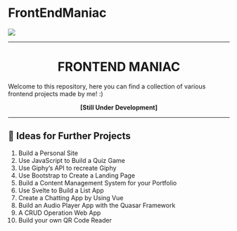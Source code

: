 # FrontEndManiac

<img src="./assets/Frontend Maniac.png"></img>

---

<b><h1 align='center'>FRONTEND MANIAC</h1></b>

Welcome to this repository, here you can find a collection of various frontend projects made by me! :)

<p align='center'><b>[Still Under Development]</b></p>

---

## 📌 Ideas for Further Projects

1. Build a Personal Site
2. Use JavaScript to Build a Quiz Game
3. Use Giphy’s API to recreate Giphy
4. Use Bootstrap to Create a Landing Page
5. Build a Content Management System for your Portfolio
6. Use Svelte to Build a List App
7. Create a Chatting App by Using Vue
8. Build an Audio Player App with the Quasar Framework
9. A CRUD Operation Web App
10. Build your own QR Code Reader
